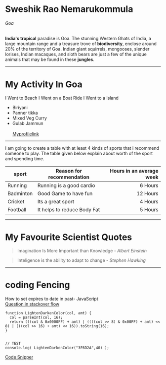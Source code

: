 

# Sweshik Rao Nemarukommula
###### Goa

**India's tropical** paradise is Goa. The stunning Western Ghats of India, a large mountain range and a treasure trove of **biodiversity**, enclose around 20% of the territory of Goa. Indian giant squirrels, mongooses, slender lorises, Indian macaques, and sloth bears are just a few of the unique animals that may be found in these **jungles**.
************
# My Activity In Goa
I Went to Beach
I Went on a Boat Ride
I Went to a Island



* Biriyani
* Panner tikka
* Mixed Veg Curry  
* Gulab Jammun  <br><br>
[Myprofilelink](Mystats.md)
******
I am going to create a table with at least 4 kinds of sports that i recommend someone to play. The table given below explain about worth of the sport and spending time.

| sport | Reason for recommendation  | Hours in an average week |
|------|--------|--------:|
| Running | Running is a good cardio | 6 Hours |
| Badminton | Good Game to have fun | 12 Hours |
| Cricket | Its a great sport | 4 Hours |
| Football | It helps to reduce Body Fat | 5 Hours |
*******

# My Favourite Scientist Quotes
 >Imagination Is More Important than Knowledge - *Albert Einstein*
  
 >Inteligence is the ability to adapt to change - *Stephen Hawking*

 *********

 # coding Fencing

 How to set expires to date in past- JavaScript <br>
 [Question in stackover flow](https://stackoverflow.com/questions/5560248/programmatically-lighten-or-darken-a-hex-color-or-rgb-and-blend-colors)
```
function LightenDarkenColor(col, amt) {
  col = parseInt(col, 16);
  return (((col & 0x0000FF) + amt) | ((((col >> 8) & 0x00FF) + amt) << 8) | (((col >> 16) + amt) << 16)).toString(16);
}


// TEST
console.log( LightenDarkenColor("3F6D2A",40) );
```
[Code Snipper](https://css-tricks.com/snippets/javascript/lighten-darken-color/)


